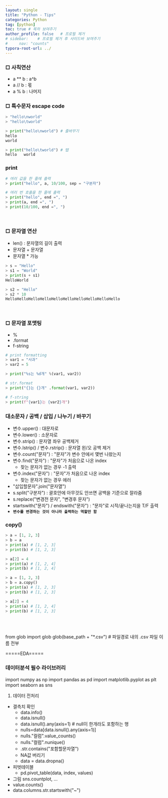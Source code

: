 ```yaml
---
layout: single
title: "Python - Tips"
categories: Python
tag: [python]
toc: true # 목차 보여주기
author_profile: false   # 프로필 제거
# sidebar:    # 프로필 제거 후 사이드바 보여주기
#     nav: "counts"
typora-root-url: ../
---
```


### □ 사칙연산
- a ** b : a^b
- a // b : 몫
- a % b : 나머지 

### □ 특수문자 escape code

```py
> "hello\nworld"
> "hello\tworld"

> print("hello\nworld") # 줄바꾸기
hello
world

> print("hello\tworld") # 탭
hello   world
```
### print

```py
# 여러 값을 한 줄에 출력
> print("hello", a, 10/100, sep = "구분자")

# 여러 번 호출을 한 줄에 출력
> print("hello", end =", ")
> print(a, end =", ")
> print(10/100, end =", ")

```
<br>

### □ 문자열 연산
- len() : 문자열의 길이 출력
- 문자열 + 문자열
- 문자열 * 가능

```py
> s = "Hello"
> s1 = "World"
> print(s + s1)
HelloWorld

> s2 = "Hello"
> s2 * 10
HelloHelloHelloHelloHelloHelloHelloHelloHelloHello
```

<br>

### □ 문자열 포맷팅
- %
- .format
- f-string

```py
# print formatting
> var1 = "사과"
> var2 = 5

> print("%s는 %d개" %(var1, var2))

# str.format
> print("{}는 {}개" .format(var1, var2))

# f-string
> print(f"{var1}는 {var2}개")
```

### 대소문자 / 공백 / 삽입 / 나누기 / 바꾸기
- 변수.upper() : 대문자로
- 변수.lower() : 소문자로
- 변수.strip() : 문자열 좌우 공백제거
- 변수.lstrip() / 변수.rstrip() : 문자열 왼/오 공백 제거
- 변수.count("문자") : "문자"가 변수 안에서 몇번 나왔는지
- 변수.find("문자") : "문자"가 처음으로 나온 index
  - 찾는 문자가 없는 경우 -1 출력
- 변수.index("문자") : "문자"가 처음으로 나온 index
  - 찾는 문자가 없는 경우 에러
- "삽입할문자".join("문자열")
- s.split("구분자") : 괄호안에 아무것도 안쓰면 공백을 기준으로 잘라줌
- s.replace("변경전 문자", "변경후 문자")
- startswith("문자") / endswith("문자") : "문자"로 시작/끝나는지을 T/F 출력
- **`변수를 변경하는 것이 아니라 출력하는 역할만 함`**

### copy()

```py
> a = [1, 2, 3]
> b = a
> print(a) # [1, 2, 3]
> print(b) # [1, 2, 3]

> a[2] = 4
> print(a) # [1, 2, 4]
> print(b) # [1, 2, 4]
```

```py
> a = [1, 2, 3]
> b = a.copy()
> print(a) # [1, 2, 3]
> print(b) # [1, 2, 3]

> a[2] = 4
> print(a) # [1, 2, 4]
> print(b) # [1, 2, 3]
```

<br>
<br>

from glob import glob
glob(base_path + "*.csv") # 파일경로 내의 .csv 파일 이름 전부

=====EDA=====

### 데이터분석 필수 라이브러리
import numpy as np
import pandas as pd
import matplotlib.pyplot as plt
import seaborn as sns

1. 데이터 전처리
- 결측치 확인
  - data.info()
  - data.isnull()
  - data.isnull().any(axis=1) # null이 한개라도 포함하는 행
  - nulls=data[data.isnull().any(axis=1)]
  - nulls."컬럼".value_counts()
  - nulls."컬럼".nunique()
  - .str.contains("포함할문자열")
  - NA값 버리기
  - data = data.dropna()
- 피벗테이블
  - pd.pivot_table(data, index, values)
- 그림 sns.countplot, ...
- value.counts()
- data.columns.str.startswith("~")